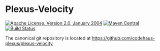Plexus-Velocity
===============

[![Apache License, Version 2.0, January 2004](https://img.shields.io/github/license/codehaus-plexus/plexus-velocity.svg?label=License)](http://www.apache.org/licenses/)
[![Maven Central](https://img.shields.io/maven-central/v/org.codehaus.plexus/plexus-velocity.svg?label=Maven%20Central)](https://search.maven.org/artifact/org.codehaus.plexus/plexus-velocity)
[![Build Status](https://travis-ci.org/codehaus-plexus/plexus-velocity.svg?branch=master)](https://travis-ci.org/codehaus-plexus/plexus-velocity)

The canonical git repository is located at https://github.com/codehaus-plexus/plexus-velocity
